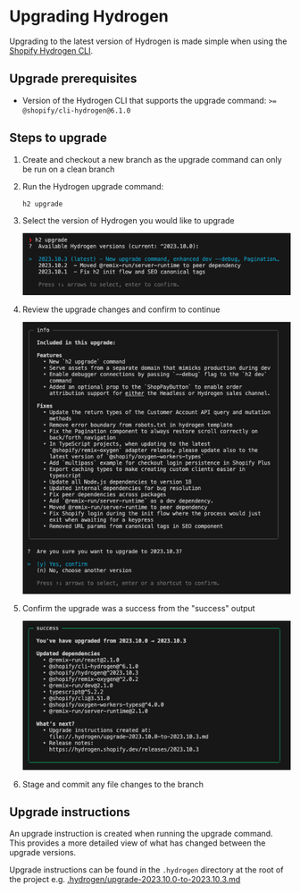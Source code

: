 # Upgrading Hydrogen

Upgrading to the latest version of Hydrogen is made simple when using the [Shopify Hydrogen CLI](https://shopify.dev/docs/custom-storefronts/hydrogen/cli).

## Upgrade prerequisites

- Version of the Hydrogen CLI that supports the upgrade command: `>= @shopify/cli-hydrogen@6.1.0`

## Steps to upgrade

1. Create and checkout a new branch as the upgrade command can only be run on a clean branch
1. Run the Hydrogen upgrade command:

   ```
   h2 upgrade
   ```

1. Select the version of Hydrogen you would like to upgrade

   ![Shopify Hydrogen CLI upgrade command](./media/h2-upgrade-command.png)

1. Review the upgrade changes and confirm to continue

   ![Shopify Hydrogen CLI upgrade command](./media/h2-upgrade-confirm.png)

1. Confirm the upgrade was a success from the "success" output

   ![Shopify Hydrogen CLI upgrade command](./media/h2-upgrade-success.png)

1. Stage and commit any file changes to the branch

## Upgrade instructions

An upgrade instruction is created when running the upgrade command. This provides a more detailed view of what has changed between the upgrade versions.

Upgrade instructions can be found in the `.hydrogen` directory at the root of the project e.g. [.hydrogen/upgrade-2023.10.0-to-2023.10.3.md](../../.hydrogen/upgrade-2023.10.0-to-2023.10.3.md)
